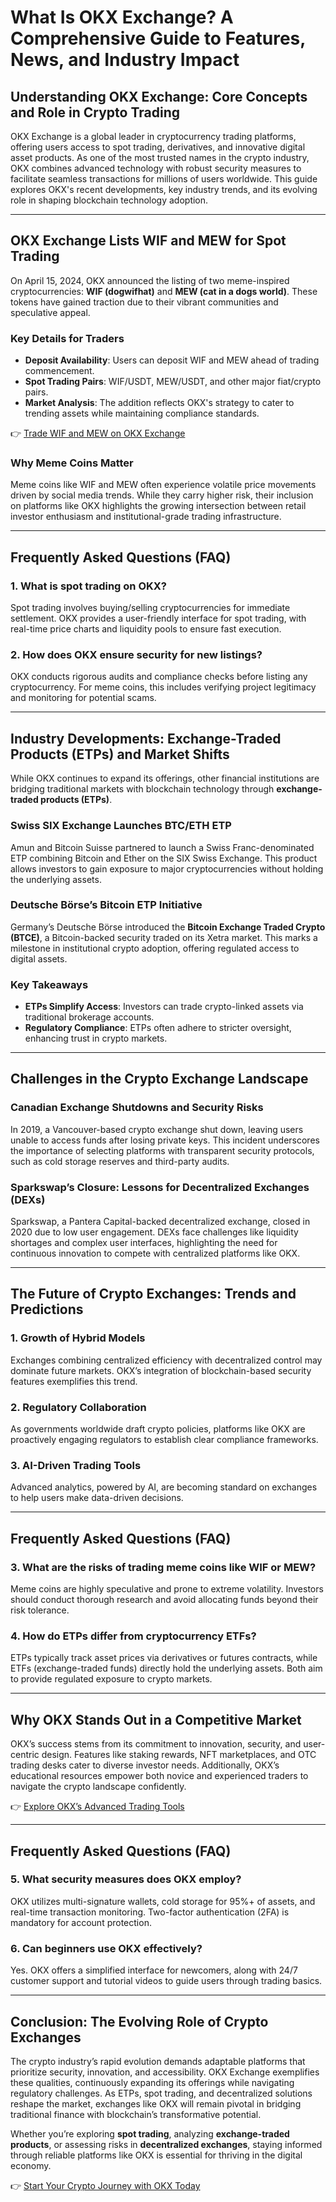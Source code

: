 # What Is OKX Exchange? A Comprehensive Guide to Features, News, and Industry Impact  

## Understanding OKX Exchange: Core Concepts and Role in Crypto Trading  

OKX Exchange is a global leader in cryptocurrency trading platforms, offering users access to spot trading, derivatives, and innovative digital asset products. As one of the most trusted names in the crypto industry, OKX combines advanced technology with robust security measures to facilitate seamless transactions for millions of users worldwide. This guide explores OKX's recent developments, key industry trends, and its evolving role in shaping blockchain technology adoption.  

---

## OKX Exchange Lists WIF and MEW for Spot Trading  

On April 15, 2024, OKX announced the listing of two meme-inspired cryptocurrencies: **WIF (dogwifhat)** and **MEW (cat in a dogs world)**. These tokens have gained traction due to their vibrant communities and speculative appeal.  

### Key Details for Traders  
- **Deposit Availability**: Users can deposit WIF and MEW ahead of trading commencement.  
- **Spot Trading Pairs**: WIF/USDT, MEW/USDT, and other major fiat/crypto pairs.  
- **Market Analysis**: The addition reflects OKX's strategy to cater to trending assets while maintaining compliance standards.  

👉 [Trade WIF and MEW on OKX Exchange](https://bit.ly/okx-bonus)  

### Why Meme Coins Matter  
Meme coins like WIF and MEW often experience volatile price movements driven by social media trends. While they carry higher risk, their inclusion on platforms like OKX highlights the growing intersection between retail investor enthusiasm and institutional-grade trading infrastructure.  

---

## Frequently Asked Questions (FAQ)  

### 1. **What is spot trading on OKX?**  
Spot trading involves buying/selling cryptocurrencies for immediate settlement. OKX provides a user-friendly interface for spot trading, with real-time price charts and liquidity pools to ensure fast execution.  

### 2. **How does OKX ensure security for new listings?**  
OKX conducts rigorous audits and compliance checks before listing any cryptocurrency. For meme coins, this includes verifying project legitimacy and monitoring for potential scams.  

---

## Industry Developments: Exchange-Traded Products (ETPs) and Market Shifts  

While OKX continues to expand its offerings, other financial institutions are bridging traditional markets with blockchain technology through **exchange-traded products (ETPs)**.  

### Swiss SIX Exchange Launches BTC/ETH ETP  
Amun and Bitcoin Suisse partnered to launch a Swiss Franc-denominated ETP combining Bitcoin and Ether on the SIX Swiss Exchange. This product allows investors to gain exposure to major cryptocurrencies without holding the underlying assets.  

### Deutsche Börse’s Bitcoin ETP Initiative  
Germany’s Deutsche Börse introduced the **Bitcoin Exchange Traded Crypto (BTCE)**, a Bitcoin-backed security traded on its Xetra market. This marks a milestone in institutional crypto adoption, offering regulated access to digital assets.  

### Key Takeaways  
- **ETPs Simplify Access**: Investors can trade crypto-linked assets via traditional brokerage accounts.  
- **Regulatory Compliance**: ETPs often adhere to stricter oversight, enhancing trust in crypto markets.  

---

## Challenges in the Crypto Exchange Landscape  

### Canadian Exchange Shutdowns and Security Risks  
In 2019, a Vancouver-based crypto exchange shut down, leaving users unable to access funds after losing private keys. This incident underscores the importance of selecting platforms with transparent security protocols, such as cold storage reserves and third-party audits.  

### Sparkswap’s Closure: Lessons for Decentralized Exchanges (DEXs)  
Sparkswap, a Pantera Capital-backed decentralized exchange, closed in 2020 due to low user engagement. DEXs face challenges like liquidity shortages and complex user interfaces, highlighting the need for continuous innovation to compete with centralized platforms like OKX.  

---

## The Future of Crypto Exchanges: Trends and Predictions  

### 1. **Growth of Hybrid Models**  
Exchanges combining centralized efficiency with decentralized control may dominate future markets. OKX’s integration of blockchain-based security features exemplifies this trend.  

### 2. **Regulatory Collaboration**  
As governments worldwide draft crypto policies, platforms like OKX are proactively engaging regulators to establish clear compliance frameworks.  

### 3. **AI-Driven Trading Tools**  
Advanced analytics, powered by AI, are becoming standard on exchanges to help users make data-driven decisions.  

---

## Frequently Asked Questions (FAQ)  

### 3. **What are the risks of trading meme coins like WIF or MEW?**  
Meme coins are highly speculative and prone to extreme volatility. Investors should conduct thorough research and avoid allocating funds beyond their risk tolerance.  

### 4. **How do ETPs differ from cryptocurrency ETFs?**  
ETPs typically track asset prices via derivatives or futures contracts, while ETFs (exchange-traded funds) directly hold the underlying assets. Both aim to provide regulated exposure to crypto markets.  

---

## Why OKX Stands Out in a Competitive Market  

OKX’s success stems from its commitment to innovation, security, and user-centric design. Features like staking rewards, NFT marketplaces, and OTC trading desks cater to diverse investor needs. Additionally, OKX’s educational resources empower both novice and experienced traders to navigate the crypto landscape confidently.  

👉 [Explore OKX’s Advanced Trading Tools](https://bit.ly/okx-bonus)  

---

## Frequently Asked Questions (FAQ)  

### 5. **What security measures does OKX employ?**  
OKX utilizes multi-signature wallets, cold storage for 95%+ of assets, and real-time transaction monitoring. Two-factor authentication (2FA) is mandatory for account protection.  

### 6. **Can beginners use OKX effectively?**  
Yes. OKX offers a simplified interface for newcomers, along with 24/7 customer support and tutorial videos to guide users through trading basics.  

---

## Conclusion: The Evolving Role of Crypto Exchanges  

The crypto industry’s rapid evolution demands adaptable platforms that prioritize security, innovation, and accessibility. OKX Exchange exemplifies these qualities, continuously expanding its offerings while navigating regulatory challenges. As ETPs, spot trading, and decentralized solutions reshape the market, exchanges like OKX will remain pivotal in bridging traditional finance with blockchain’s transformative potential.  

Whether you’re exploring **spot trading**, analyzing **exchange-traded products**, or assessing risks in **decentralized exchanges**, staying informed through reliable platforms like OKX is essential for thriving in the digital economy.  

👉 [Start Your Crypto Journey with OKX Today](https://bit.ly/okx-bonus)